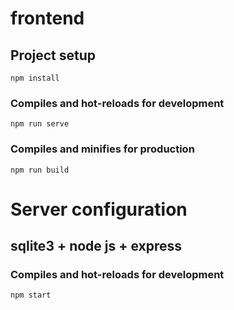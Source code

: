 # frontend

## Project setup
```
npm install
```

### Compiles and hot-reloads for development
```
npm run serve
```

### Compiles and minifies for production
```
npm run build
```

# Server configuration

## sqlite3 + node js + express

### Compiles and hot-reloads for development
```
npm start
```




